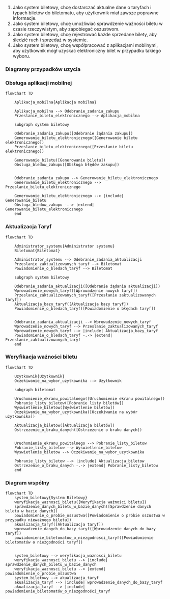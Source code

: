 1. Jako system biletowy, chcę dostarczać aktualne dane o taryfach i typach biletów do biletomatu, aby użytkownik miał zawsze poprawne informacje.
2. Jako system biletowy, chcę umożliwiać sprawdzenie ważności biletu w czasie rzeczywistym, aby zapobiegać oszustwom.
3. Jako system biletowy, chcę rejestrować każde sprzedane bilety, aby śledzić ruch i sprzedaż w systemie.
4. Jako system biletowy, chcę współpracować z aplikacjami mobilnymi, aby użytkownik mógł uzyskać elektroniczny bilet w przypadku takiego wyboru.

### Diagramy przypadków uzycia

### Obsługa aplikacji mobilnej
```mermaid
flowchart TD
    
    Aplikacja_mobilna{Aplikacja mobilna}

    Aplikacja_mobilna --> Odebranie_zadania_zakupu
    Przeslanie_biletu_elektronicznego --> Aplikacja_mobilna

    subgraph system biletowy
    
    Odebranie_zadania_zakupu([Odebranie żądania zakupu])
    Generowanie_biletu_elektronicznego([Generowanie biletu elektronicznego])
    Przeslanie_biletu_elektronicznego([Przesłanie biletu elektronicznego])
    
    Generowanie_biletu([Generowanie biletu])
    Obsluga_bledow_zakupu([Obsługa błędów zakupu])


    Odebranie_zadania_zakupu --> Generowanie_biletu_elektronicznego
    Generowanie_biletu_elektronicznego --> Przeslanie_biletu_elektronicznego

    Generowanie_biletu_elektronicznego --> |include| Generowanie_biletu
    Obsluga_bledow_zakupu -.-> |extend| Generowanie_biletu_elektronicznego
    end
```
### Aktualizacja Taryf

```mermaid
flowchart TD
    
    Administrator_systemu{Administrator systemu}
    Biletomat{Biletomat}

    Administrator_systemu --> Odebranie_zadania_aktualizacji
    Przeslanie_zaktualizowanych_taryf --> Biletomat
    Powiadomienie_o_bledach_taryf --> Biletomat

    subgraph system biletowy
    
    Odebranie_zadania_aktualizacji([Odebranie żądania aktualizacji])
    Wprowadzenie_nowych_taryf([Wprowadzenie nowych taryf])
    Przeslanie_zaktualizowanych_taryf([Przesłanie zaktualizowanych taryf])
    Aktualizacja_bazy_taryf([Aktualizacja bazy taryf])
    Powiadomienie_o_bledach_taryf([Powiadomienie o błędach taryf])


    Odebranie_zadania_aktualizacji --> Wprowadzenie_nowych_taryf
    Wprowadzenie_nowych_taryf --> Przeslanie_zaktualizowanych_taryf
    Wprowadzenie_nowych_taryf --> |include| Aktualizacja_bazy_taryf
    Powiadomienie_o_bledach_taryf -.-> |extend| Przeslanie_zaktualizowanych_taryf
    end
```

### Weryfikacja ważności biletu

```mermaid
flowchart TD
    
    Uzytkownik{Użytkownik}
    Oczekiwanie_na_wybor_uzytkownika --> Uzytkownik

    subgraph biletomat
    
    Uruchomienie_ekranu_powitalnego([Uruchomienie ekranu powitalnego])
    Pobranie_listy_biletow([Pobranie listy biletów])
    Wyswietlenie_biletow([Wyświetlenie biletów])
    Oczekiwanie_na_wybor_uzytkownika([Oczekiwanie na wybór użytkownika])

    Aktualizacja_biletow([Aktualizacja biletów])
    Ostrzezenie_o_braku_danych([Ostrzeżenie o braku danych])


    Uruchomienie_ekranu_powitalnego --> Pobranie_listy_biletow
    Pobranie_listy_biletow --> Wyswietlenie_biletow
    Wyswietlenie_biletow --> Oczekiwanie_na_wybor_uzytkownika

    Pobranie_listy_biletow --> |include| Aktualizacja_biletow
    Ostrzezenie_o_braku_danych -.-> |extend| Pobranie_listy_biletow
    end
```

### Diagram wspólny

```mermaid
flowchart TD
    system_biletowy{System Biletowy}
    weryfikacja_waznosci_biletu([Weryfikacja ważności biletu])
    sprawdzenie_danych_biletu_w_bazie_danych([Sprawdzenie danych biletu w bazie danych])
    powiadomienie_o_probie_oszustwa([Powiadomienie o próbie oszustwa w przypadku nieważnego biletu])
    akualizacja_taryf([Aktualizacja taryf])
    wprowadzenie_danych_do_bazy_taryf([Wprowadzenie danych do bazy taryf])
    powiadomienie_biletomatów_o_niezgodności_taryf([Powiadomienie biletomatów o niezgodności taryf])


    system_biletowy --> weryfikacja_waznosci_biletu
    weryfikacja_waznosci_biletu --> |include| sprawdzenie_danych_biletu_w_bazie_danych
    weryfikacja_waznosci_biletu --> |extend| powiadomienie_o_probie_oszustwa
    system_biletowy --> akualizacja_taryf
    akualizacja_taryf --> |include| wprowadzenie_danych_do_bazy_taryf
    akualizacja_taryf --> |include| powiadomienie_biletomatów_o_niezgodności_taryf
```
